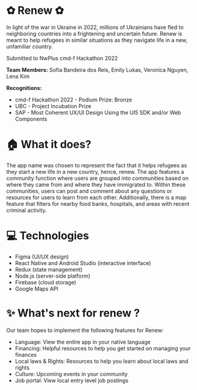 # ✿ Renew ✿
In light of the war in Ukraine in 2022, millions of Ukrainians have fled to neighboring countries into a frightening and uncertain future. Renew is meant to help refugees in similar situations as they navigate life in a new, unfamiliar country.

Submitted to NwPlus cmd-f Hackathon 2022  

**Team Members:** Sofia Bandeira dos Reis, Emily Lukas, Veronica Nguyen, Lena Kim

**Recognitions:**  
* cmd-f Hackathon 2022 - Podium Prize: Bronze
* UBC - Project Incubation Prize
* SAP - Most Coherent UX/UI Design Using the UI5 SDK and/or Web Components

# 🏠 What it does?
The app name was chosen to represent the fact that it helps refugees as they start a new life in a new country, hence, renew. The app features a community function where users are grouped into communities based on where they came from and where they have immigrated to. Within these communities, users can post and comment about any questions or resources for users to learn from each other. Additionally, there is a map feature that filters for nearby food banks, hospitals, and areas with recent criminal activity.

# 💻 Technologies

- Figma (UI/UX design)
- React Native and Android Studio (interactive interface) 
- Redux (state management)
- Node.js (server-side platform) 
- Firebase (cloud storage)
- Google Maps API

# ✨ What's next for renew ?

Our team hopes to implement the following features for Renew:
- Language: View the entire app in your native language
- Financing: Helpful resources to help you get started on managing your finances
- Local laws & Rights: Resources to help you learn about local laws and rights 
- Culture: Upcoming events in your community
- Job portal: View local entry level job postings
